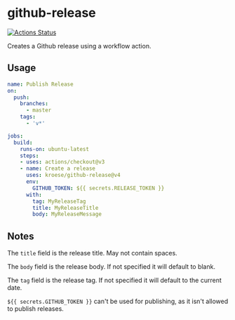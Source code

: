 # github-release

[![Actions Status](https://github.com/kroese/github-release/workflows/Release/badge.svg)](https://github.com/kroese/github-release/actions)

Creates a Github release using a workflow action.

## Usage

```yaml
name: Publish Release
on:
  push:
    branches:
      - master
    tags:
      - 'v*'

jobs:
  build:
    runs-on: ubuntu-latest
    steps:
    - uses: actions/checkout@v3
    - name: Create a release
      uses: kroese/github-release@v4
      env:
        GITHUB_TOKEN: ${{ secrets.RELEASE_TOKEN }}
      with:
        tag: MyReleaseTag
        title: MyReleaseTitle
        body: MyReleaseMessage
```

## Notes

The ``title`` field is the release title. May not contain spaces. 

The ``body`` field is the release body. If not specified it will default to blank.

The ``tag`` field is the release tag. If not specified it will default to the current date.

`${{ secrets.GITHUB_TOKEN }}` can't be used for publishing, as it isn't allowed to publish releases.
